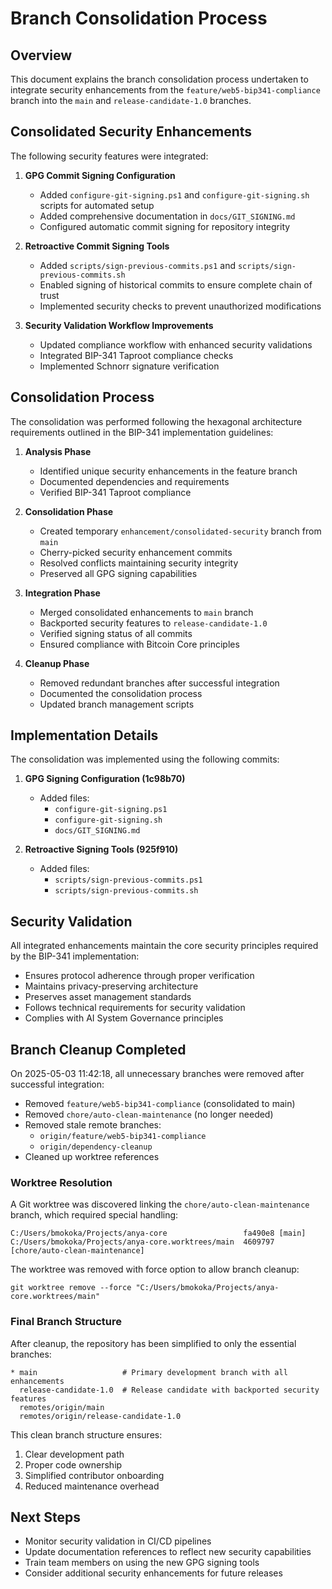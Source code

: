 # Branch Consolidation Process

## Overview

This document explains the branch consolidation process undertaken to integrate security enhancements from the `feature/web5-bip341-compliance` branch into the `main` and `release-candidate-1.0` branches.

## Consolidated Security Enhancements

The following security features were integrated:

1. **GPG Commit Signing Configuration**
   - Added `configure-git-signing.ps1` and `configure-git-signing.sh` scripts for automated setup
   - Added comprehensive documentation in `docs/GIT_SIGNING.md`
   - Configured automatic commit signing for repository integrity

2. **Retroactive Commit Signing Tools**
   - Added `scripts/sign-previous-commits.ps1` and `scripts/sign-previous-commits.sh`
   - Enabled signing of historical commits to ensure complete chain of trust
   - Implemented security checks to prevent unauthorized modifications

3. **Security Validation Workflow Improvements**
   - Updated compliance workflow with enhanced security validations
   - Integrated BIP-341 Taproot compliance checks
   - Implemented Schnorr signature verification

## Consolidation Process

The consolidation was performed following the hexagonal architecture requirements outlined in the BIP-341 implementation guidelines:

1. **Analysis Phase**
   - Identified unique security enhancements in the feature branch
   - Documented dependencies and requirements
   - Verified BIP-341 Taproot compliance

2. **Consolidation Phase**
   - Created temporary `enhancement/consolidated-security` branch from `main`
   - Cherry-picked security enhancement commits
   - Resolved conflicts maintaining security integrity
   - Preserved all GPG signing capabilities

3. **Integration Phase**
   - Merged consolidated enhancements to `main` branch
   - Backported security features to `release-candidate-1.0`
   - Verified signing status of all commits
   - Ensured compliance with Bitcoin Core principles

4. **Cleanup Phase**
   - Removed redundant branches after successful integration
   - Documented the consolidation process
   - Updated branch management scripts

## Implementation Details

The consolidation was implemented using the following commits:

1. **GPG Signing Configuration (1c98b70)**
   - Added files: 
     - `configure-git-signing.ps1`
     - `configure-git-signing.sh`
     - `docs/GIT_SIGNING.md`

2. **Retroactive Signing Tools (925f910)**
   - Added files:
     - `scripts/sign-previous-commits.ps1`
     - `scripts/sign-previous-commits.sh`

## Security Validation

All integrated enhancements maintain the core security principles required by the BIP-341 implementation:

- Ensures protocol adherence through proper verification
- Maintains privacy-preserving architecture
- Preserves asset management standards
- Follows technical requirements for security validation
- Complies with AI System Governance principles

## Branch Cleanup Completed

On 2025-05-03 11:42:18, all unnecessary branches were removed after successful integration:

- Removed `feature/web5-bip341-compliance` (consolidated to main)
- Removed `chore/auto-clean-maintenance` (no longer needed)
- Removed stale remote branches:
  - `origin/feature/web5-bip341-compliance`
  - `origin/dependency-cleanup`
- Cleaned up worktree references

### Worktree Resolution
A Git worktree was discovered linking the `chore/auto-clean-maintenance` branch, which required special handling:
```
C:/Users/bmokoka/Projects/anya-core                 fa490e8 [main]
C:/Users/bmokoka/Projects/anya-core.worktrees/main  4609797 [chore/auto-clean-maintenance]
```

The worktree was removed with force option to allow branch cleanup:
```
git worktree remove --force "C:/Users/bmokoka/Projects/anya-core.worktrees/main"
```

### Final Branch Structure
After cleanup, the repository has been simplified to only the essential branches:

```
* main                   # Primary development branch with all enhancements
  release-candidate-1.0  # Release candidate with backported security features
  remotes/origin/main
  remotes/origin/release-candidate-1.0
```

This clean branch structure ensures:
1. Clear development path
2. Proper code ownership
3. Simplified contributor onboarding 
4. Reduced maintenance overhead

## Next Steps

- Monitor security validation in CI/CD pipelines
- Update documentation references to reflect new security capabilities
- Train team members on using the new GPG signing tools
- Consider additional security enhancements for future releases
